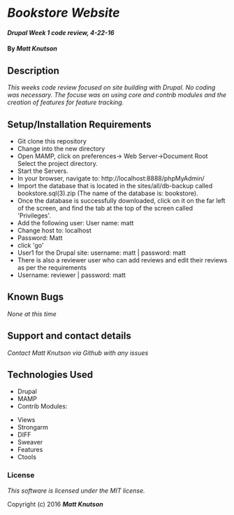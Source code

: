 # _Bookstore Website_

#### _Drupal Week 1 code review, 4-22-16_

#### By _**Matt Knutson**_

## Description

_This weeks code review focused on site building with Drupal.  No coding was necessary.  The focuse was on using core and contrib modules and the creation of features for feature tracking._

## Setup/Installation Requirements

* Git clone <repository-url> this repository
* Change into the new directory
* Open MAMP, click on preferences-> Web Server->Document Root
Select the project directory.
* Start the Servers.
* In your browser, navigate to: http://localhost:8888/phpMyAdmin/
* Import the database that is located in the sites/all/db-backup called bookstore.sql(3).zip (The name of the database is: bookstore).
* Once the database is successfully downloaded, click on it on the far left of the screen, and find the tab at the top of the screen called 'Privileges'.
* Add the following user: User name: matt
* Change host to: localhost
* Password: Matt
* click 'go'
* User1 for the Drupal site: username: matt | password: matt
* There is also a reviewer user who can add reviews and edit their reviews as per the requirements
* Username: reviewer | password: matt

## Known Bugs

_None at this time_

## Support and contact details

_Contact Matt Knutson via Github with any issues_

## Technologies Used

* Drupal
* MAMP
* Contrib Modules:
- Views
- Strongarm
- DIFF
- Sweaver
- Features
- Ctools

### License

*This software is licensed under the MIT license.*

Copyright (c) 2016 **_Matt Knutson_**
